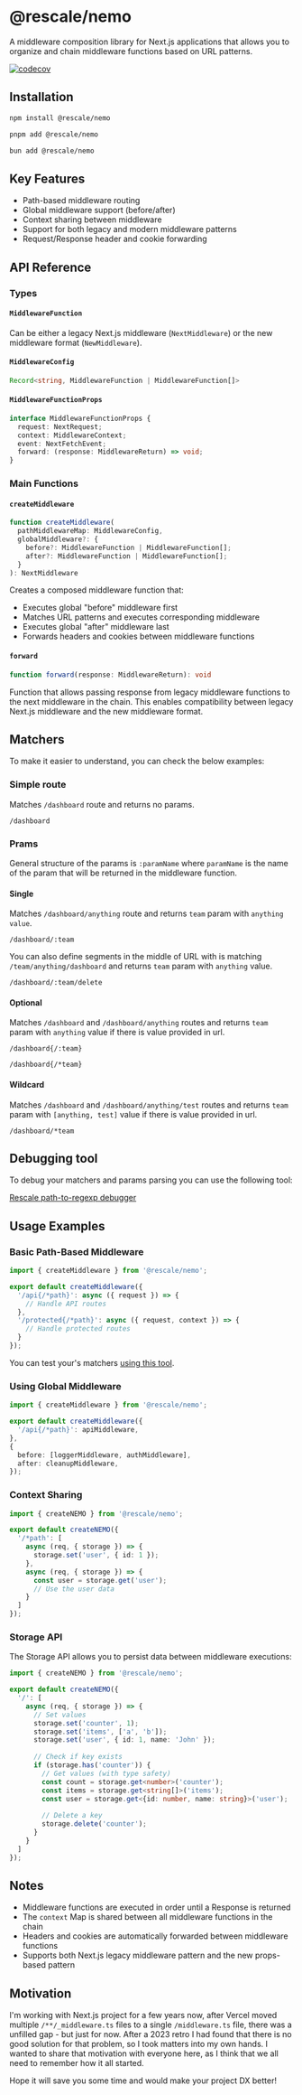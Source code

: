 # @rescale/nemo

A middleware composition library for Next.js applications that allows you to organize and chain middleware functions based on URL patterns.

[![codecov](https://codecov.io/gh/z4nr34l/nemo/graph/badge.svg?token=10CXWSP5BA)](https://codecov.io/gh/z4nr34l/nemo)

## Installation

```bash
npm install @rescale/nemo
```

```bash
pnpm add @rescale/nemo
```

```bash
bun add @rescale/nemo
```

## Key Features

- Path-based middleware routing
- Global middleware support (before/after)
- Context sharing between middleware
- Support for both legacy and modern middleware patterns
- Request/Response header and cookie forwarding

## API Reference

### Types

#### `MiddlewareFunction`

Can be either a legacy Next.js middleware (`NextMiddleware`) or the new middleware format (`NewMiddleware`).

#### `MiddlewareConfig`

```typescript
Record<string, MiddlewareFunction | MiddlewareFunction[]>
```

#### `MiddlewareFunctionProps`

```typescript
interface MiddlewareFunctionProps {
  request: NextRequest;
  context: MiddlewareContext;
  event: NextFetchEvent;
  forward: (response: MiddlewareReturn) => void;
}
```

### Main Functions

#### `createMiddleware`

```typescript
function createMiddleware(
  pathMiddlewareMap: MiddlewareConfig,
  globalMiddleware?: {
    before?: MiddlewareFunction | MiddlewareFunction[];
    after?: MiddlewareFunction | MiddlewareFunction[];
  }
): NextMiddleware
```

Creates a composed middleware function that:

- Executes global "before" middleware first
- Matches URL patterns and executes corresponding middleware
- Executes global "after" middleware last
- Forwards headers and cookies between middleware functions

#### `forward`

```typescript
function forward(response: MiddlewareReturn): void
```

Function that allows passing response from legacy middleware functions to the next middleware in the chain. This enables compatibility between legacy Next.js middleware and the new middleware format.

## Matchers

To make it easier to understand, you can check the below examples:

### Simple route

Matches `/dashboard` route and returns no params.

```plaintext title="Simple route"
/dashboard
```

### Prams

General structure of the params is `:paramName` where `paramName` is the name of the param that will be returned in the middleware function.

#### Single

Matches `/dashboard/anything` route and returns `team` param with `anything value`.

```plaintext title="Single"
/dashboard/:team
```

You can also define segments in the middle of URL with is matching `/team/anything/dashboard` and returns `team` param with `anything` value.

```plaintext title="Single with suffix"
/dashboard/:team/delete
```

#### Optional

Matches `/dashboard` and `/dashboard/anything` routes and returns `team` param with `anything` value if there is value provided in url.

```plaintext title="Optional"
/dashboard{/:team}
```

```plaintext title="Optional wildcard"
/dashboard{/*team}
```

#### Wildcard

Matches `/dashboard` and `/dashboard/anything/test` routes and returns `team` param with `[anything, test]` value if there is value provided in url.

```plaintext title="Wildcard"
/dashboard/*team
```

## Debugging tool

To debug your matchers and params parsing you can use the following tool:

[Rescale path-to-regexp debugger](https://www.rescale.build/tools/path-to-regexp)

## Usage Examples

### Basic Path-Based Middleware

```typescript
import { createMiddleware } from '@rescale/nemo';

export default createMiddleware({
  '/api{/*path}': async ({ request }) => {
    // Handle API routes
  },
  '/protected{/*path}': async ({ request, context }) => {
    // Handle protected routes
  }
});
```

You can test your's matchers [using this tool](https://www.rescale.build/tools/path-to-regexp).

### Using Global Middleware

```typescript
import { createMiddleware } from '@rescale/nemo';

export default createMiddleware({
  '/api{/*path}': apiMiddleware,
},
{
  before: [loggerMiddleware, authMiddleware],
  after: cleanupMiddleware,
});
```

### Context Sharing

```typescript
import { createNEMO } from '@rescale/nemo';

export default createNEMO({
  '/*path': [
    async (req, { storage }) => {
      storage.set('user', { id: 1 });
    },
    async (req, { storage }) => {
      const user = storage.get('user');
      // Use the user data
    }
  ]
});
```

### Storage API

The Storage API allows you to persist data between middleware executions:

```typescript
import { createNEMO } from '@rescale/nemo';

export default createNEMO({
  '/': [
    async (req, { storage }) => {
      // Set values
      storage.set('counter', 1);
      storage.set('items', ['a', 'b']);
      storage.set('user', { id: 1, name: 'John' });
      
      // Check if key exists
      if (storage.has('counter')) {
        // Get values (with type safety)
        const count = storage.get<number>('counter');
        const items = storage.get<string[]>('items');
        const user = storage.get<{id: number, name: string}>('user');
        
        // Delete a key
        storage.delete('counter');
      }
    }
  ]
});
```

## Notes

- Middleware functions are executed in order until a Response is returned
- The `context` Map is shared between all middleware functions in the chain
- Headers and cookies are automatically forwarded between middleware functions
- Supports both Next.js legacy middleware pattern and the new props-based pattern

## Motivation

I'm working with Next.js project for a few years now, after Vercel moved multiple `/**/_middleware.ts` files to a single `/middleware.ts` file, there was a unfilled gap - but just for now.
After a 2023 retro I had found that there is no good solution for that problem, so I took matters into my own hands. I wanted to share that motivation with everyone here, as I think that we all need to remember how it all started.

Hope it will save you some time and would make your project DX better!
